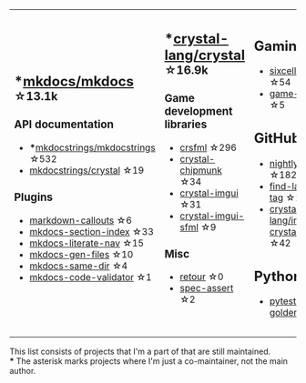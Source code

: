 <table><tr><td>

## **\***[mkdocs/mkdocs](https://github.com/mkdocs/mkdocs) <sup>☆13.1k</sup>

### API documentation

* **\***[mkdocstrings/mkdocstrings](https://github.com/mkdocstrings/mkdocstrings) ☆532
* [mkdocstrings/crystal](https://github.com/mkdocstrings/crystal) ☆19

### Plugins

* [markdown-callouts](https://github.com/oprypin/markdown-callouts) ☆6
* [mkdocs-section-index](https://github.com/oprypin/mkdocs-section-index) ☆33
* [mkdocs-literate-nav](https://github.com/oprypin/mkdocs-literate-nav) ☆15
* [mkdocs-gen-files](https://github.com/oprypin/mkdocs-gen-files) ☆10
* [mkdocs-same-dir](https://github.com/oprypin/mkdocs-same-dir) ☆4
* [mkdocs-code-validator](https://github.com/oprypin/mkdocs-code-validator) ☆1

</td><td>

## **\***[crystal-lang/crystal](https://github.com/crystal-lang/crystal) <sup>☆16.9k</sup>

### Game development libraries

* [crsfml](https://github.com/oprypin/crsfml) ☆296
* [crystal-chipmunk](https://github.com/oprypin/crystal-chipmunk) ☆34
* [crystal-imgui](https://github.com/oprypin/crystal-imgui) ☆31
* [crystal-imgui-sfml](https://github.com/oprypin/crystal-imgui-sfml) ☆9

### Misc

* [retour](https://github.com/oprypin/retour) ☆0
* [spec-assert](https://github.com/oprypin/spec-assert) ☆2
  
&nbsp;

</td><td>

## Gaming

* [sixcells](https://github.com/oprypin/sixcells) ☆54
* [game-bots](https://github.com/oprypin/game-bots) ☆5

## GitHub

* [nightly.link](https://github.com/oprypin/nightly.link) ☆182
* [find-latest-tag](https://github.com/oprypin/find-latest-tag) ☆11
* [crystal-lang/install-crystal](https://github.com/crystal-lang/install-crystal) ☆42

## Python

* [pytest-golden](https://github.com/oprypin/pytest-golden) ☆3

</tr></table>

This list consists of projects that I'm a part of that are still maintained.  
**\*** The asterisk marks projects where I'm just a co-maintainer, not the main author.
